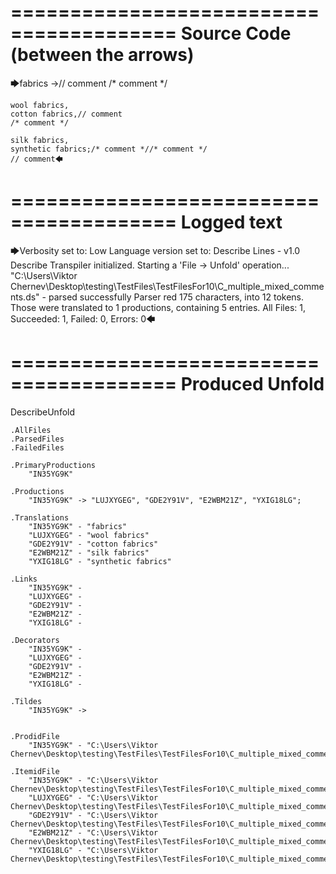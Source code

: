 ========================================
Source Code (between the arrows)
========================================

🡆fabrics ->// comment
/* comment */

	wool fabrics,
	cotton fabrics,// comment
	/* comment */

	silk fabrics,
	synthetic fabrics;/* comment *//* comment */
	// comment🡄

========================================
Logged text
========================================

🡆Verbosity set to: Low
Language version set to: Describe Lines - v1.0
Describe Transpiler initialized.
Starting a 'File -> Unfold' operation...
"C:\Users\Viktor Chernev\Desktop\testing\TestFiles\TestFilesFor10\C_multiple_mixed_comments.ds" - parsed successfully
Parser red 175 characters, into 12 tokens.
Those were translated to 1 productions, containing 5 entries.
All Files: 1, Succeeded: 1, Failed: 0, Errors: 0🡄

========================================
Produced Unfold
========================================

DescribeUnfold

    .AllFiles
    .ParsedFiles
    .FailedFiles

    .PrimaryProductions
        "IN35YG9K" 

    .Productions
        "IN35YG9K" -> "LUJXYGEG", "GDE2Y91V", "E2WBM21Z", "YXIG18LG";

    .Translations
        "IN35YG9K" - "fabrics"
        "LUJXYGEG" - "wool fabrics"
        "GDE2Y91V" - "cotton fabrics"
        "E2WBM21Z" - "silk fabrics"
        "YXIG18LG" - "synthetic fabrics"

    .Links
        "IN35YG9K" - 
        "LUJXYGEG" - 
        "GDE2Y91V" - 
        "E2WBM21Z" - 
        "YXIG18LG" - 

    .Decorators
        "IN35YG9K" - 
        "LUJXYGEG" - 
        "GDE2Y91V" - 
        "E2WBM21Z" - 
        "YXIG18LG" - 

    .Tildes
        "IN35YG9K" -> 


    .ProdidFile
        "IN35YG9K" - "C:\Users\Viktor Chernev\Desktop\testing\TestFiles\TestFilesFor10\C_multiple_mixed_comments.ds"

    .ItemidFile
        "IN35YG9K" - "C:\Users\Viktor Chernev\Desktop\testing\TestFiles\TestFilesFor10\C_multiple_mixed_comments.ds"
        "LUJXYGEG" - "C:\Users\Viktor Chernev\Desktop\testing\TestFiles\TestFilesFor10\C_multiple_mixed_comments.ds"
        "GDE2Y91V" - "C:\Users\Viktor Chernev\Desktop\testing\TestFiles\TestFilesFor10\C_multiple_mixed_comments.ds"
        "E2WBM21Z" - "C:\Users\Viktor Chernev\Desktop\testing\TestFiles\TestFilesFor10\C_multiple_mixed_comments.ds"
        "YXIG18LG" - "C:\Users\Viktor Chernev\Desktop\testing\TestFiles\TestFilesFor10\C_multiple_mixed_comments.ds"

